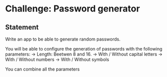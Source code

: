 # Challenge: Password generator

## Statement

Write an app to be able to generate random passwords.

You will be able to configure the generation of passwords with the following parameters:
-> Length: Beetwen 8 and 16.
-> With / Without capital letters
-> With / Without numbers
-> With / Without symbols

You can combine all the parameters
